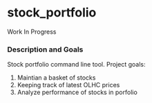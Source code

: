 # stock_portfolio
Work In Progress

### Description and Goals
Stock portfolio command line tool. Project goals:
1. Maintian a basket of stocks
2. Keeping track of latest OLHC prices
3. Analyze performance of stocks in porfolio

